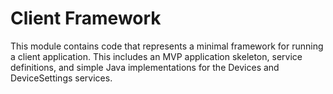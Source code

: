 Client Framework
================

This module contains code that represents a minimal framework for running a 
client application. This includes an MVP application skeleton, service definitions,
and simple Java implementations for the Devices and DeviceSettings services.


